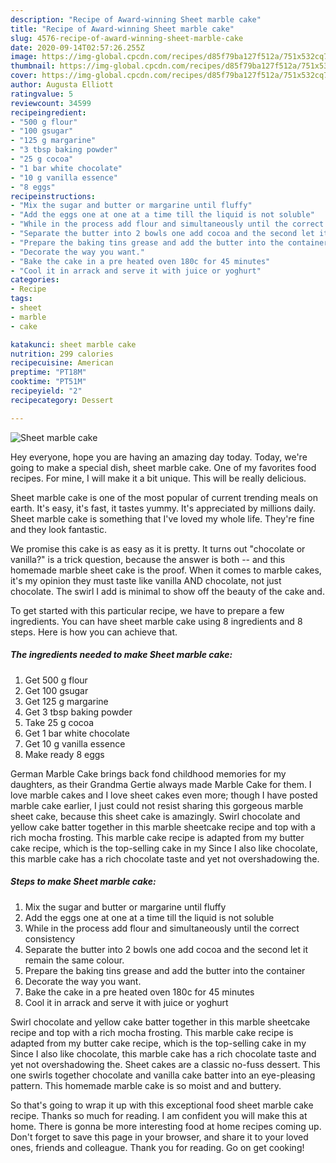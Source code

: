 ```yaml
---
description: "Recipe of Award-winning Sheet marble cake"
title: "Recipe of Award-winning Sheet marble cake"
slug: 4576-recipe-of-award-winning-sheet-marble-cake
date: 2020-09-14T02:57:26.255Z
image: https://img-global.cpcdn.com/recipes/d85f79ba127f512a/751x532cq70/sheet-marble-cake-recipe-main-photo.jpg
thumbnail: https://img-global.cpcdn.com/recipes/d85f79ba127f512a/751x532cq70/sheet-marble-cake-recipe-main-photo.jpg
cover: https://img-global.cpcdn.com/recipes/d85f79ba127f512a/751x532cq70/sheet-marble-cake-recipe-main-photo.jpg
author: Augusta Elliott
ratingvalue: 5
reviewcount: 34599
recipeingredient:
- "500 g flour"
- "100 gsugar"
- "125 g margarine"
- "3 tbsp baking powder"
- "25 g cocoa"
- "1 bar white chocolate"
- "10 g vanilla essence"
- "8 eggs"
recipeinstructions:
- "Mix the sugar and butter or margarine until fluffy"
- "Add the eggs one at one at a time till the liquid is not soluble"
- "While in the process add flour and simultaneously until the correct consistency"
- "Separate the butter into 2 bowls one add cocoa and the second let it remain the same colour."
- "Prepare the baking tins grease and add the butter into the container"
- "Decorate the way you want."
- "Bake the cake in a pre heated oven 180c for 45 minutes"
- "Cool it in arrack and serve it with juice or yoghurt"
categories:
- Recipe
tags:
- sheet
- marble
- cake

katakunci: sheet marble cake 
nutrition: 299 calories
recipecuisine: American
preptime: "PT18M"
cooktime: "PT51M"
recipeyield: "2"
recipecategory: Dessert

---
```



![Sheet marble cake](https://img-global.cpcdn.com/recipes/d85f79ba127f512a/751x532cq70/sheet-marble-cake-recipe-main-photo.jpg)

Hey everyone, hope you are having an amazing day today. Today, we're going to make a special dish, sheet marble cake. One of my favorites food recipes. For mine, I will make it a bit unique. This will be really delicious.

Sheet marble cake is one of the most popular of current trending meals on earth. It's easy, it's fast, it tastes yummy. It's appreciated by millions daily. Sheet marble cake is something that I've loved my whole life. They're fine and they look fantastic.

We promise this cake is as easy as it is pretty. It turns out &#34;chocolate or vanilla?&#34; is a trick question, because the answer is both -- and this homemade marble sheet cake is the proof. When it comes to marble cakes, it&#39;s my opinion they must taste like vanilla AND chocolate, not just chocolate. The swirl I add is minimal to show off the beauty of the cake and.


To get started with this particular recipe, we have to prepare a few ingredients. You can have sheet marble cake using 8 ingredients and 8 steps. Here is how you can achieve that.

<!--inarticleads1-->

##### The ingredients needed to make Sheet marble cake:

1. Get 500 g flour
1. Get 100 gsugar
1. Get 125 g margarine
1. Get 3 tbsp baking powder
1. Take 25 g cocoa
1. Get 1 bar white chocolate
1. Get 10 g vanilla essence
1. Make ready 8 eggs


German Marble Cake brings back fond childhood memories for my daughters, as their Grandma Gertie always made Marble Cake for them. I love marble cakes and I love sheet cakes even more; though I have posted marble cake earlier, I just could not resist sharing this gorgeous marble sheet cake, because this sheet cake is amazingly. Swirl chocolate and yellow cake batter together in this marble sheetcake recipe and top with a rich mocha frosting. This marble cake recipe is adapted from my butter cake recipe, which is the top-selling cake in my Since I also like chocolate, this marble cake has a rich chocolate taste and yet not overshadowing the. 

<!--inarticleads2-->

##### Steps to make Sheet marble cake:

1. Mix the sugar and butter or margarine until fluffy
1. Add the eggs one at one at a time till the liquid is not soluble
1. While in the process add flour and simultaneously until the correct consistency
1. Separate the butter into 2 bowls one add cocoa and the second let it remain the same colour.
1. Prepare the baking tins grease and add the butter into the container
1. Decorate the way you want.
1. Bake the cake in a pre heated oven 180c for 45 minutes
1. Cool it in arrack and serve it with juice or yoghurt


Swirl chocolate and yellow cake batter together in this marble sheetcake recipe and top with a rich mocha frosting. This marble cake recipe is adapted from my butter cake recipe, which is the top-selling cake in my Since I also like chocolate, this marble cake has a rich chocolate taste and yet not overshadowing the. Sheet cakes are a classic no-fuss dessert. This one swirls together chocolate and vanilla cake batter into an eye-pleasing pattern. This homemade marble cake is so moist and and buttery. 

So that's going to wrap it up with this exceptional food sheet marble cake recipe. Thanks so much for reading. I am confident you will make this at home. There is gonna be more interesting food at home recipes coming up. Don't forget to save this page in your browser, and share it to your loved ones, friends and colleague. Thank you for reading. Go on get cooking!
